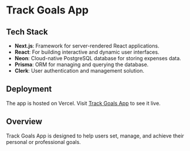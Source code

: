 # Track Goals App

## Tech Stack
- **Next.js**: Framework for server-rendered React applications.
- **React**: For building interactive and dynamic user interfaces.
- **Neon**: Cloud-native PostgreSQL database for storing expenses data.
- **Prisma**: ORM for managing and querying the database.
- **Clerk**: User authentication and management solution.

## Deployment
The app is hosted on Vercel. Visit [Track Goals App](https://full-stack-azure.vercel.app/) to see it live.


## Overview
Track Goals App is designed to help users set, manage, and achieve their personal or professional goals.

